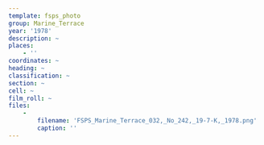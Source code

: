 ```yaml
---
template: fsps_photo
group: Marine_Terrace
year: '1978'
description: ~
places:
    - ''
coordinates: ~
heading: ~
classification: ~
section: ~
cell: ~
film_roll: ~
files:
    -
        filename: 'FSPS_Marine_Terrace_032,_No_242,_19-7-K,_1978.png'
        caption: ''
---
```

